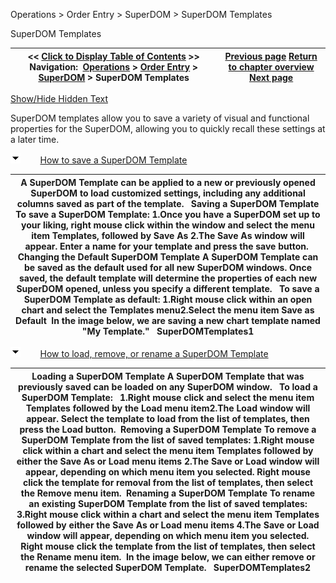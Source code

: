 ﻿


Operations \> Order Entry \> SuperDOM \> SuperDOM Templates






















SuperDOM Templates







| \<\< [Click to Display Table of Contents](superdom_templates.md) \>\> **Navigation:**     [Operations](operations-1.md) \> [Order Entry](order_entry-1.md) \> [SuperDOM](superdom-1.md) \> SuperDOM Templates | [Previous page](using_superdom_columns-1.md) [Return to chapter overview](superdom-1.md) [Next page](working_with_indicators_superdom-1.md) |
| --- | --- |




[Show/Hide Hidden Text](javascript:HMToggleExpandAll(!HMAnyToggleOpen()) "Click to open/close expanding sections")









SuperDOM templates allow you to save a variety of visual and functional properties for the SuperDOM, allowing you to quickly recall these settings at a later time.


![tog_minus](tog_minus-1.gif)        [How to save a SuperDOM Template](javascript:HMToggle('toggle','HowToSaveASuperDOMTemplate','HowToSaveASuperDOMTemplate_ICON'))




| A SuperDOM Template can be applied to a new or previously opened SuperDOM to load customized settings, including any additional columns saved as part of the template.   Saving a SuperDOM Template To save a SuperDOM Template: 1\.Once you have a SuperDOM set up to your liking, right mouse click within the window and select the menu item Templates, followed by Save As 2\.The Save As window will appear. Enter a name for your template and press the save button.  Changing the Default SuperDOM Template A SuperDOM Template can be saved as the default used for all new SuperDOM windows. Once saved, the default template will determine the properties of each new SuperDOM opened, unless you specify a different template.   To save a SuperDOM Template as default: 1\.Right mouse click within an open chart and select the Templates menu2\.Select the menu item Save as Default  In the image below, we are saving a new chart template named "My Template."   SuperDOMTemplates1 |
| --- |



![tog_minus](tog_minus-1.gif)        [How to load, remove, or rename a SuperDOM Template](javascript:HMToggle('toggle','HowToLoadRemoveOrRenameASuperDOMTemplate','HowToLoadRemoveOrRenameASuperDOMTemplate_ICON'))




| Loading a SuperDOM Template A SuperDOM Template that was previously saved can be loaded on any SuperDOM window.   To load a SuperDOM Template:   1\.Right mouse click and select the menu item Templates followed by the Load menu item2\.The Load window will appear. Select the template to load from the list of templates, then press the Load button.  Removing a SuperDOM Template To remove a SuperDOM Template from the list of saved templates: 1\.Right mouse click within a chart and select the menu item Templates followed by either the Save As or Load menu items 2\.The Save or Load window will appear, depending on which menu item you selected. Right mouse click the template for removal from the list of templates, then select the Remove menu item.  Renaming a SuperDOM Template To rename an existing SuperDOM Template from the list of saved templates: 3\.Right mouse click within a chart and select the menu item Templates followed by either the Save As or Load menu items 4\.The Save or Load window will appear, depending on which menu item you selected. Right mouse click the template from the list of templates, then select the Rename menu item.  In the image below, we can either remove or rename the selected SuperDOM Template.   SuperDOMTemplates2 |
| --- |










